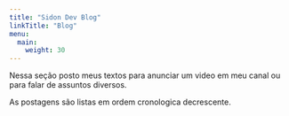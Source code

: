 ```yaml
---
title: "Sidon Dev Blog"
linkTitle: "Blog"
menu:
  main:
    weight: 30
---
```


Nessa seção posto meus textos para anunciar um video em meu canal ou para falar de assuntos diversos.

As postagens são listas em ordem cronologica decrescente.

